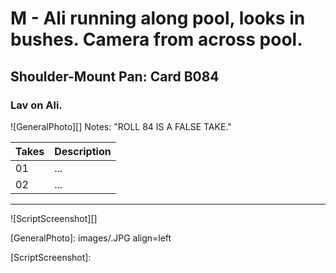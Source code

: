 # M - Ali running along pool, looks in bushes. Camera from across pool.

## Shoulder-Mount Pan: Card B084

### Lav on Ali.

![GeneralPhoto][]
Notes: "ROLL 84 IS A FALSE TAKE."

| Takes | Description |
|:---|:----|
| 01 | ... |
| 02 | ... |

----

![ScriptScreenshot][]


[GeneralPhoto]:  images/.JPG align=left

[ScriptScreenshot]: 